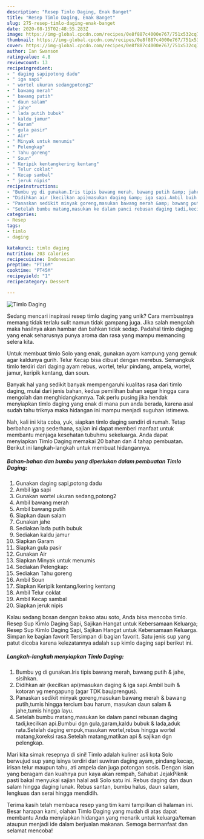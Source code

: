```yaml
---
description: "Resep Timlo Daging, Enak Banget"
title: "Resep Timlo Daging, Enak Banget"
slug: 275-resep-timlo-daging-enak-banget
date: 2020-08-15T02:48:55.283Z
image: https://img-global.cpcdn.com/recipes/0e8f887c4000e767/751x532cq70/timlo-daging-foto-resep-utama.jpg
thumbnail: https://img-global.cpcdn.com/recipes/0e8f887c4000e767/751x532cq70/timlo-daging-foto-resep-utama.jpg
cover: https://img-global.cpcdn.com/recipes/0e8f887c4000e767/751x532cq70/timlo-daging-foto-resep-utama.jpg
author: Ian Swanson
ratingvalue: 4.8
reviewcount: 13
recipeingredient:
- " daging sapipotong dadu"
- " iga sapi"
- " wortel ukuran sedangpotong2"
- " bawang merah"
- " bawang putih"
- " daun salam"
- " jahe"
- " lada putih bubuk"
- " kaldu jamur"
- " Garam"
- " gula pasir"
- " Air"
- " Minyak untuk menumis"
- " Pelengkap"
- " Tahu goreng"
- " Soun"
- " Keripik kentangkering kentang"
- " Telur coklat"
- " Kecap sambal"
- " jeruk nipis"
recipeinstructions:
- "Bumbu yg di gunakan.Iris tipis bawang merah, bawang putih &amp; jahe, sisihkan."
- "Didihkan air (kecilkan api)masukan daging &amp; iga sapi.Ambil buih &amp; kotoran yg mengapung (agar TDK bau/prengus)."
- "Panaskan sedikit minyak goreng,masukan bawang merah &amp; bawang putih,tumis hingga tercium bau harum, masukan daun salam &amp; jahe,tumis hingga layu."
- "Setelah bumbu matang,masukan ke dalam panci rebusan daging tadi,kecilkan api.Bumbui dgn gula,garam,kaldu bubuk &amp; lada,aduk rata.Setelah daging empuk,masukan wortel,rebus hingga wortel matang,koreksi rasa.Setelah matang,matikan api &amp; sajikan dgn pelengkap."
categories:
- Resep
tags:
- timlo
- daging

katakunci: timlo daging 
nutrition: 203 calories
recipecuisine: Indonesian
preptime: "PT16M"
cooktime: "PT45M"
recipeyield: "1"
recipecategory: Dessert

---
```



![Timlo Daging](https://img-global.cpcdn.com/recipes/0e8f887c4000e767/751x532cq70/timlo-daging-foto-resep-utama.jpg)

Sedang mencari inspirasi resep timlo daging yang unik? Cara membuatnya memang tidak terlalu sulit namun tidak gampang juga. Jika salah mengolah maka hasilnya akan hambar dan bahkan tidak sedap. Padahal timlo daging yang enak seharusnya punya aroma dan rasa yang mampu memancing selera kita.

Untuk membuat timlo Solo yang enak, gunakan ayam kampung yang gemuk agar kaldunya gurih. Telur Kecap bisa dibuat dengan merebus. Semangkuk timlo terdiri dari daging ayam rebus, wortel, telur pindang, ampela, wortel, jamur, keripik kentang, dan soun.

Banyak hal yang sedikit banyak mempengaruhi kualitas rasa dari timlo daging, mulai dari jenis bahan, kedua pemilihan bahan segar hingga cara mengolah dan menghidangkannya. Tak perlu pusing jika hendak menyiapkan timlo daging yang enak di mana pun anda berada, karena asal sudah tahu triknya maka hidangan ini mampu menjadi suguhan istimewa.


Nah, kali ini kita coba, yuk, siapkan timlo daging sendiri di rumah. Tetap berbahan yang sederhana, sajian ini dapat memberi manfaat untuk membantu menjaga kesehatan tubuhmu sekeluarga. Anda dapat menyiapkan Timlo Daging memakai 20 bahan dan 4 tahap pembuatan. Berikut ini langkah-langkah untuk membuat hidangannya.

<!--inarticleads1-->

##### Bahan-bahan dan bumbu yang diperlukan dalam pembuatan Timlo Daging:

1. Gunakan  daging sapi,potong dadu
1. Ambil  iga sapi
1. Gunakan  wortel ukuran sedang,potong2
1. Ambil  bawang merah
1. Ambil  bawang putih
1. Siapkan  daun salam
1. Gunakan  jahe
1. Sediakan  lada putih bubuk
1. Sediakan  kaldu jamur
1. Siapkan  Garam
1. Siapkan  gula pasir
1. Gunakan  Air
1. Siapkan  Minyak untuk menumis
1. Sediakan  Pelengkap:
1. Sediakan  Tahu goreng
1. Ambil  Soun
1. Siapkan  Keripik kentang/kering kentang
1. Ambil  Telur coklat
1. Ambil  Kecap sambal
1. Siapkan  jeruk nipis


Kalau sedang bosan dengan bakso atau soto, Anda bisa mencoba timlo. Resep Sup Kimlo Daging Sapi, Sajikan Hangat untuk Kebersamaan Keluarga; Resep Sup Kimlo Daging Sapi, Sajikan Hangat untuk Kebersamaan Keluarga. Simpan ke bagian favorit Tersimpan di bagian favorit. Satu jenis sup yang patut dicoba karena kelezatannya adalah sup kimlo daging sapi berikut ini. 

<!--inarticleads2-->

##### Langkah-langkah menyiapkan Timlo Daging:

1. Bumbu yg di gunakan.Iris tipis bawang merah, bawang putih &amp; jahe, sisihkan.
1. Didihkan air (kecilkan api)masukan daging &amp; iga sapi.Ambil buih &amp; kotoran yg mengapung (agar TDK bau/prengus).
1. Panaskan sedikit minyak goreng,masukan bawang merah &amp; bawang putih,tumis hingga tercium bau harum, masukan daun salam &amp; jahe,tumis hingga layu.
1. Setelah bumbu matang,masukan ke dalam panci rebusan daging tadi,kecilkan api.Bumbui dgn gula,garam,kaldu bubuk &amp; lada,aduk rata.Setelah daging empuk,masukan wortel,rebus hingga wortel matang,koreksi rasa.Setelah matang,matikan api &amp; sajikan dgn pelengkap.


Mari kita simak resepnya di sini! Timlo adalah kuliner asli kota Solo berwujud sup yang isinya terdiri dari suwiran daging ayam, pindang kecap, irisan telur maupun tahu, ati ampela dan juga potongan sosis. Dengan isian yang beragam dan kuahnya pun kaya akan rempah, Sahabat JejakPiknik pasti bakal menyukai sajian halal asli Solo satu ini. Rebus daging dan daun salam hingga daging lunak. Rebus santan, bumbu halus, daun salam, lengkuas dan serai hingga mendidih. 

Terima kasih telah membaca resep yang tim kami tampilkan di halaman ini. Besar harapan kami, olahan Timlo Daging yang mudah di atas dapat membantu Anda menyiapkan hidangan yang menarik untuk keluarga/teman ataupun menjadi ide dalam berjualan makanan. Semoga bermanfaat dan selamat mencoba!
